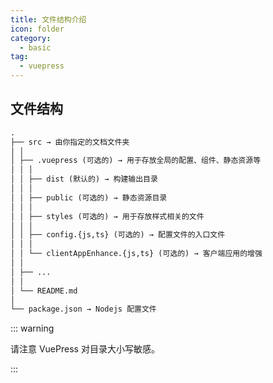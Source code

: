 ```yaml
---
title: 文件结构介绍
icon: folder
category:
  - basic
tag:
  - vuepress
---
```


## 文件结构

```md
.
├── src → 由你指定的文档文件夹
│ │
│ ├── .vuepress (可选的) → 用于存放全局的配置、组件、静态资源等
│ │ │
│ │ ├── dist (默认的) → 构建输出目录
│ │ │
│ │ ├── public (可选的) → 静态资源目录
│ │ │
│ │ ├── styles (可选的) → 用于存放样式相关的文件
│ │ │
│ │ ├── config.{js,ts} (可选的) → 配置文件的入口文件
│ │ │
│ │ └── clientAppEnhance.{js,ts} (可选的) → 客户端应用的增强
│ │
│ ├── ...
│ │
│ └── README.md
│
└── package.json → Nodejs 配置文件
```

::: warning

请注意 VuePress 对目录大小写敏感。

:::
